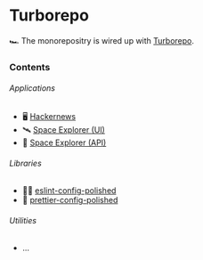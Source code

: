 # Turborepo

🏎️ The monorepositry is wired up with [Turborepo](https://turbo.build/).

### Contents

###### Applications

-   🖥️ [Hackernews](https://github.com/dvakatsiienko/turborepo/tree/main/apps/hackernews)
-   🛰️
    [Space Explorer (UI)](https://github.com/dvakatsiienko/turborepo/tree/main/apps/space-explorer-ui)
-   🚀
    [Space Explorer (API)](https://github.com/dvakatsiienko/turborepo/tree/main/apps/space-explorer-API)

###### Libraries

-   💅🏼
    [eslint-config-polished](https://github.com/dvakatsiienko/turborepo/tree/main/packages/eslint-config-polished)
-   💄
    [prettier-config-polished](https://github.com/dvakatsiienko/turborepo/tree/main/packages/prettier-config-polished)

###### Utilities

-   ...
